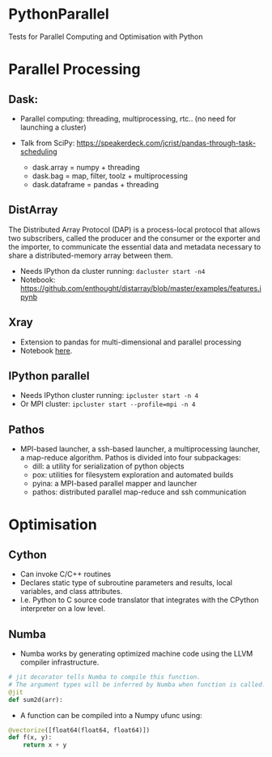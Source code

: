 # PythonParallel
Tests for Parallel Computing and Optimisation with Python

# Parallel Processing

## Dask:

- Parallel computing: threading, multiprocessing, rtc.. (no need for launching a cluster)
- Talk from SciPy: https://speakerdeck.com/jcrist/pandas-through-task-scheduling

  - dask.array = numpy + threading
  - dask.bag = map, filter, toolz + multiprocessing
  - dask.dataframe = pandas + threading

## DistArray

The Distributed Array Protocol (DAP) is a process-local protocol that allows two subscribers, called the producer and the consumer or the exporter and the importer, to communicate the essential data and metadata necessary to share a distributed-memory array between them.

- Needs IPython da cluster running: ```dacluster start -n4```
- Notebook: https://github.com/enthought/distarray/blob/master/examples/features.ipynb

## Xray

- Extension to pandas for multi-dimensional and parallel processing
- Notebook [here](http://nbviewer.ipython.org/urls/gist.githubusercontent.com/shoyer/be3749849809fe35efa8/raw/d3ac4af07343391ef005d2dbea80368efc9ee1f6/xray-demo-python-workers-party.ipynb).

## IPython parallel

- Needs IPython cluster running: ```ipcluster start -n 4```
- Or MPI cluster: ```ipcluster start --profile=mpi -n 4```

## Pathos
- MPI-based launcher, a ssh-based launcher, a multiprocessing launcher, a map-reduce algorithm. Pathos is divided into four subpackages:
  - dill: a utility for serialization of python objects
  - pox: utilities for filesystem exploration and automated builds
  - pyina: a MPI-based parallel mapper and launcher
  - pathos: distributed parallel map-reduce and ssh communication

# Optimisation

## Cython

- Can invoke C/C++ routines 
- Declares static type of subroutine parameters and results, local variables, and class attributes.
- I.e. Python to C source code translator that integrates with the CPython interpreter on a low level.

## Numba

- Numba works by generating optimized machine code using the LLVM compiler infrastructure.
```python
# jit decorator tells Numba to compile this function.
# The argument types will be inferred by Numba when function is called.
@jit
def sum2d(arr):
```
- A function can be compiled into a Numpy ufunc using:
```python
@vectorize([float64(float64, float64)])
def f(x, y):
    return x + y
```

